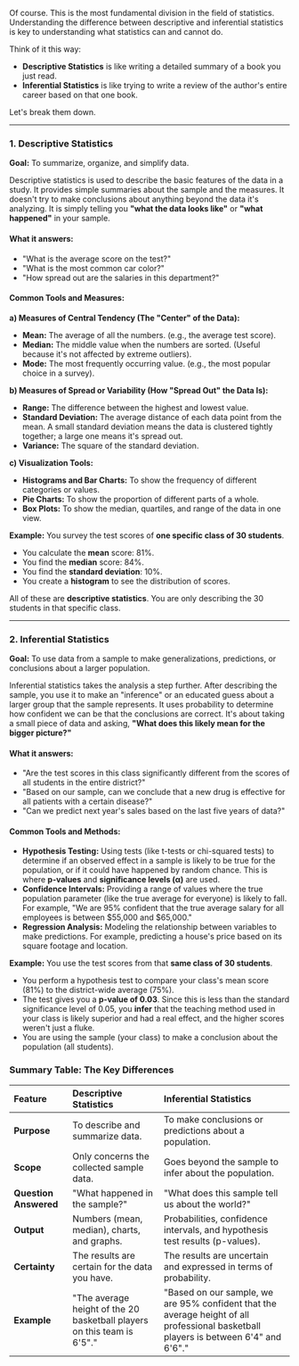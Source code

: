 Of course. This is the most fundamental division in the field of statistics. Understanding the difference between descriptive and inferential statistics is key to understanding what statistics can and cannot do.

Think of it this way:

*   **Descriptive Statistics** is like writing a detailed summary of a book you just read.
*   **Inferential Statistics** is like trying to write a review of the author's entire career based on that one book.

Let's break them down.

---

### 1. Descriptive Statistics

**Goal:** To summarize, organize, and simplify data.

Descriptive statistics is used to describe the basic features of the data in a study. It provides simple summaries about the sample and the measures. It doesn't try to make conclusions about anything beyond the data it's analyzing. It is simply telling you **"what the data looks like"** or **"what happened"** in your sample.

#### What it answers:

*   "What is the average score on the test?"
*   "What is the most common car color?"
*   "How spread out are the salaries in this department?"

#### Common Tools and Measures:

**a) Measures of Central Tendency (The "Center" of the Data):**

*   **Mean:** The average of all the numbers. (e.g., the average test score).
*   **Median:** The middle value when the numbers are sorted. (Useful because it's not affected by extreme outliers).
*   **Mode:** The most frequently occurring value. (e.g., the most popular choice in a survey).

**b) Measures of Spread or Variability (How "Spread Out" the Data Is):**

*   **Range:** The difference between the highest and lowest value.
*   **Standard Deviation:** The average distance of each data point from the mean. A small standard deviation means the data is clustered tightly together; a large one means it's spread out.
*   **Variance:** The square of the standard deviation.

**c) Visualization Tools:**

*   **Histograms and Bar Charts:** To show the frequency of different categories or values.
*   **Pie Charts:** To show the proportion of different parts of a whole.
*   **Box Plots:** To show the median, quartiles, and range of the data in one view.

**Example:**
You survey the test scores of **one specific class of 30 students**.

*   You calculate the **mean** score: 81%.
*   You find the **median** score: 84%.
*   You find the **standard deviation**: 10%.
*   You create a **histogram** to see the distribution of scores.

All of these are **descriptive statistics**. You are only describing the 30 students in that specific class.

---

### 2. Inferential Statistics

**Goal:** To use data from a sample to make generalizations, predictions, or conclusions about a larger population.

Inferential statistics takes the analysis a step further. After describing the sample, you use it to make an "inference" or an educated guess about a larger group that the sample represents. It uses probability to determine how confident we can be that the conclusions are correct. It's about taking a small piece of data and asking, **"What does this likely mean for the bigger picture?"**

#### What it answers:

*   "Are the test scores in this class significantly different from the scores of all students in the entire district?"
*   "Based on our sample, can we conclude that a new drug is effective for all patients with a certain disease?"
*   "Can we predict next year's sales based on the last five years of data?"

#### Common Tools and Methods:

*   **Hypothesis Testing:** Using tests (like t-tests or chi-squared tests) to determine if an observed effect in a sample is likely to be true for the population, or if it could have happened by random chance. This is where **p-values** and **significance levels (α)** are used.
*   **Confidence Intervals:** Providing a range of values where the true population parameter (like the true average for everyone) is likely to fall. For example, "We are 95% confident that the true average salary for all employees is between $55,000 and $65,000."
*   **Regression Analysis:** Modeling the relationship between variables to make predictions. For example, predicting a house's price based on its square footage and location.

**Example:**
You use the test scores from that **same class of 30 students**.

*   You perform a hypothesis test to compare your class's mean score (81%) to the district-wide average (75%).
*   The test gives you a **p-value of 0.03**. Since this is less than the standard significance level of 0.05, you **infer** that the teaching method used in your class is likely superior and had a real effect, and the higher scores weren't just a fluke.
*   You are using the sample (your class) to make a conclusion about the population (all students).

### Summary Table: The Key Differences

| Feature | Descriptive Statistics | Inferential Statistics |
| :--- | :--- | :--- |
| **Purpose** | To describe and summarize data. | To make conclusions or predictions about a population. |
| **Scope** | Only concerns the collected sample data. | Goes beyond the sample to infer about the population. |
| **Question Answered** | "What happened in the sample?" | "What does this sample tell us about the world?" |
| **Output** | Numbers (mean, median), charts, and graphs. | Probabilities, confidence intervals, and hypothesis test results (p-values). |
| **Certainty** | The results are certain for the data you have. | The results are uncertain and expressed in terms of probability. |
| **Example** | "The average height of the 20 basketball players on this team is 6'5"." | "Based on our sample, we are 95% confident that the average height of all professional basketball players is between 6'4" and 6'6"." |